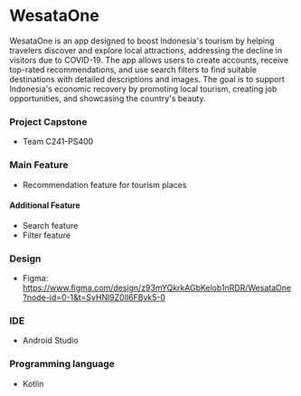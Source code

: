 # WesataOne
WesataOne is an app designed to boost Indonesia's tourism by helping travelers discover and explore local attractions, addressing the decline in visitors due to COVID-19. 
The app allows users to create accounts, receive top-rated recommendations, and use search filters to find suitable destinations with detailed descriptions and images. 
The goal is to support Indonesia's economic recovery by promoting local tourism, creating job opportunities, and showcasing the country's beauty.
### Project Capstone
- Team C241-PS400
### Main Feature
- Recommendation feature for tourism places
#### Additional Feature
- Search feature
- Filter feature
### Design
- Figma: https://www.figma.com/design/z93mYQkrkAGbKelob1nRDR/WesataOne?node-id=0-1&t=SyHNl9Z0lI6FBvk5-0
### IDE
- Android Studio
### Programming language
- Kotlin
